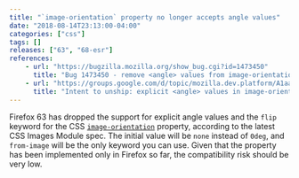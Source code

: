 ```yaml
---
title: "`image-orientation` property no longer accepts angle values"
date: "2018-08-14T23:13:00-04:00"
categories: ["css"]
tags: []
releases: ["63", "68-esr"]
references:
    - url: "https://bugzilla.mozilla.org/show_bug.cgi?id=1473450"
      title: "Bug 1473450 - remove <angle> values from image-orientation"
    - url: "https://groups.google.com/d/topic/mozilla.dev.platform/A1aaENcsR6k/discussion"
      title: "Intent to unship: explicit <angle> values in image-orientation"
---
```

Firefox 63 has dropped the support for explicit angle values and the `flip` keyword for the CSS [`image-orientation`](https://developer.mozilla.org/docs/Web/CSS/image-orientation) property, according to the latest CSS Images Module spec. The initial value will be `none` instead of `0deg`, and `from-image` will be the only keyword you can use. Given that the property has been implemented only in Firefox so far, the compatibility risk should be very low.
